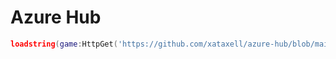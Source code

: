 # Azure Hub
```lua
loadstring(game:HttpGet('https://github.com/xataxell/azure-hub/blob/main/loader.luau?raw=true'))()
```
